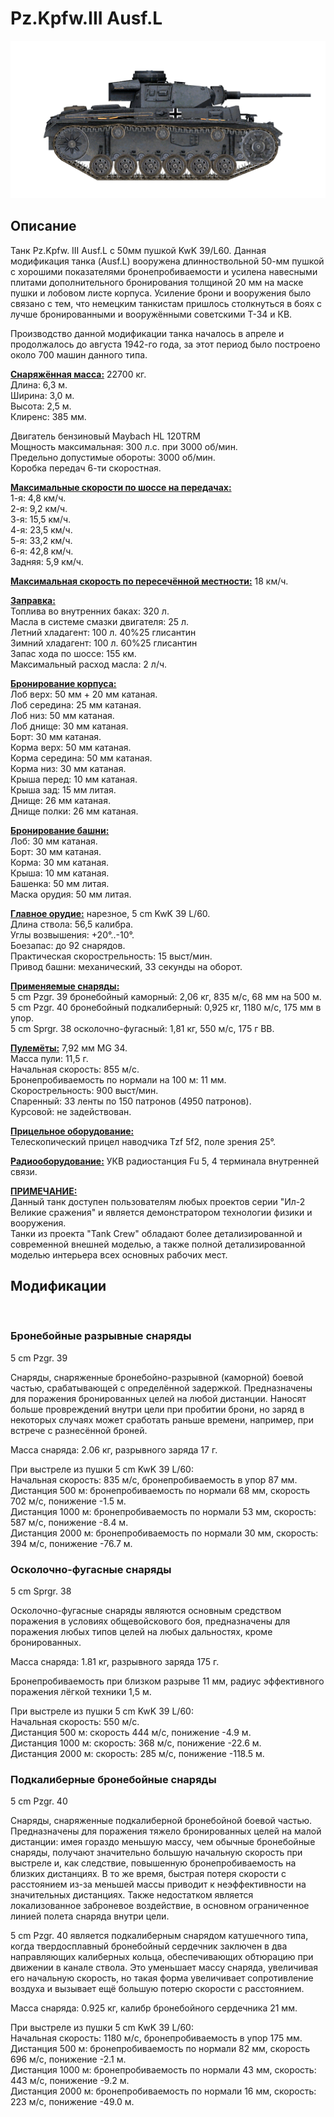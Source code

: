 # Pz.Kpfw.III Ausf.L  
  
![_pziii-l](../images/_pziii-l.png)  
  
## Описание  
  
Танк Pz.Kpfw. III Ausf.L с 50мм пушкой KwK 39/L60. Данная модификация танка (Ausf.L) вооружена длинноствольной 50-мм пушкой с хорошими показателями бронепробиваемости и усилена навесными плитами дополнительного бронирования толщиной 20 мм на маске пушки и лобовом листе корпуса. Усиление брони и вооружения было связано с тем, что немецким танкистам пришлось столкнуться в боях с лучше бронированными и вооружёнными советскими Т-34 и КВ.  
  
Производство данной модификации танка началось в апреле и продолжалось до августа 1942-го года, за этот период было построено около 700 машин данного типа.  
  
<b><u>Снаряжённая масса:</u></b> 22700 кг.  
Длина: 6,3 м.  
Ширина: 3,0 м.  
Высота: 2,5 м.  
Клиренс: 385 мм.  
  
Двигатель бензиновый Maybach HL 120TRM  
Мощность максимальная: 300 л.с. при 3000 об/мин.  
Предельно допустимые обороты: 3000 об/мин.  
Коробка передач 6-ти скоростная.  
  
<b><u>Максимальные скорости по шоссе на передачах:</u></b>  
1-я: 4,8 км/ч.  
2-я: 9,2 км/ч.  
3-я: 15,5 км/ч.  
4-я: 23,5 км/ч.  
5-я: 33,2 км/ч.  
6-я: 42,8 км/ч.  
Задняя: 5,9 км/ч.  
  
<b><u>Максимальная скорость по пересечённой местности:</u></b> 18 км/ч.  
  
<b><u>Заправка:</u></b>  
Топлива во внутренних баках: 320 л.  
Масла в системе смазки двигателя: 25 л.  
Летний хладагент: 100 л. 40%25 глисантин  
Зимний хладагент: 100 л. 60%25 глисантин  
Запас хода по шоссе: 155 км.  
Максимальный расход масла: 2 л/ч.  
  
<b><u>Бронирование корпуса:</u></b>  
Лоб верх: 50 мм + 20 мм катаная.  
Лоб середина: 25 мм катаная.  
Лоб низ: 50 мм катаная.  
Лоб днище: 30 мм катаная.  
Борт: 30 мм катаная.  
Корма верх: 50 мм катаная.  
Корма середина: 50 мм катаная.  
Корма низ: 30 мм катаная.  
Крыша перед: 10 мм катаная.  
Крыша зад: 15 мм литая.  
Днище: 26 мм катаная.  
Днище полки: 26 мм катаная.  
  
<b><u>Бронирование башни:</u></b>  
Лоб: 30 мм катаная.  
Борт: 30 мм катаная.  
Корма: 30 мм катаная.  
Крыша: 10 мм катаная.  
Башенка: 50 мм литая.  
Маска орудия: 50 мм литая.  
  
<b><u>Главное орудие:</u></b> нарезное, 5 cm KwK 39 L/60.  
Длина ствола: 56,5 калибра.  
Углы возвышения: +20°..-10°.  
Боезапас: до 92 снарядов.  
Практическая скорострельность: 15 выст/мин.  
Привод башни: механический, 33 секунды на оборот.  
  
<b><u>Применяемые снаряды:</u></b>  
5 cm Pzgr. 39 бронебойный каморный: 2,06 кг, 835 м/с, 68 мм на 500 м.  
5 cm Pzgr. 40 бронебойный подкалиберный: 0,925 кг, 1180 м/с, 175 мм в упор.  
5 cm Sprgr. 38 осколочно-фугасный: 1,81 кг, 550 м/с, 175 г ВВ.  
  
<b><u>Пулемёты:</u></b> 7,92 мм MG 34.  
Масса пули: 11,5 г.  
Начальная скорость: 855 м/с.  
Бронепробиваемость по нормали на 100 м: 11 мм.  
Скорострельность: 900 выст/мин.  
Спаренный: 33 ленты по 150 патронов (4950 патронов).  
Курсовой: не задействован.  
  
<b><u>Прицельное оборудование:</u></b>  
Телескопический прицел наводчика Tzf 5f2, поле зрения 25°.  
  
<b><u>Радиооборудование:</u></b> УКВ радиостанция Fu 5, 4 терминала внутренней связи.  
  
  
<b><u>ПРИМЕЧАНИЕ:</u></b>  
Данный танк доступен пользователям любых проектов серии "Ил-2 Великие сражения" и является демонстратором технологии физики и вооружения.  
Танки из проекта "Tank Crew" обладают более детализированной и современной внешней моделью, а также полной детализированной моделью интерьера всех основных рабочих мест.  
  
## Модификации  
  ﻿
  
### Бронебойные разрывные снаряды  
  
5 cm Pzgr. 39  
  
Снаряды, снаряженные бронебойно-разрывной (каморной) боевой частью, срабатывающей с определённой задержкой. Предназначены для поражения бронированных целей на любой дистанции. Наносят больше провреждений внутри цели при пробитии брони, но заряд в некоторых случаях может сработать раньше времени, например, при встрече с разнесённой броней.  
  
Масса снаряда: 2.06 кг, разрывного заряда 17 г.  
  
При выстреле из пушки 5 cm KwK 39 L/60:  
Начальная скорость: 835 м/с, бронепробиваемость в упор 87 мм.  
Дистанция 500 м: бронепробиваемость по нормали 68 мм, скорость 702 м/с, понижение -1.5 м.  
Дистанция 1000 м: бронепробиваемость по нормали 53 мм, скорость: 587 м/с, понижение -8.4 м.  
Дистанция 2000 м: бронепробиваемость по нормали 30 мм, скорость: 394 м/с, понижение -76.7 м.  ﻿
  
### Осколочно-фугасные снаряды  
  
5 cm Sprgr. 38  
  
Осколочно-фугасные снаряды являются основным средством поражения в условиях общевойскового боя, предназначены для поражения любых типов целей на любых дальностях, кроме бронированных.  
  
Масса снаряда: 1.81 кг, разрывного заряда 175 г.  
  
Бронепробиваемость при близком разрыве 11 мм, радиус эффективного поражения лёгкой техники 1,5 м.  
  
При выстреле из пушки 5 cm KwK 39 L/60:  
Начальная скорость: 550 м/с.  
Дистанция 500 м: скорость 444 м/с, понижение -4.9 м.  
Дистанция 1000 м: скорость: 368 м/с, понижение -22.6 м.  
Дистанция 2000 м: скорость: 285 м/с, понижение -118.5 м.  ﻿
  
### Подкалиберные бронебойные снаряды  
  
5 cm Pzgr. 40  
  
Снаряды, снаряженные подкалиберной бронебойной боевой частью. Предназначены для поражения тяжело бронированных целей на малой дистанции: имея гораздо меньшую массу, чем обычные бронебойные снаряды, получают значительно большую начальную скорость при выстреле и, как следствие, повышенную бронепробиваемость на близких дистанциях. В то же время, быстрая потеря скорости с расстоянием из-за меньшей массы приводит к неэффективности на значительных дистанциях. Также недостатком является локализованное заброневое воздействие, в основном ограниченное линией полета снаряда внутри цели.  
  
5 cm Pzgr. 40 является подкалиберным снарядом катушечного типа, когда твердосплавный бронебойный сердечник заключен в два направляющих калиберных кольца, обеспечивающих обтюрацию при движении в канале ствола. Это уменьшает массу снаряда, увеличивая его начальную скорость, но такая форма увеличивает сопротивление воздуха и вызывает ещё большую потерю скорости с расстоянием.  
  
Масса снаряда: 0.925 кг, калибр бронебойного сердечника 21 мм.  
  
При выстреле из пушки 5 cm KwK 39 L/60:  
Начальная скорость: 1180 м/с, бронепробиваемость в упор 175 мм.  
Дистанция 500 м: бронепробиваемость по нормали 82 мм, скорость 696 м/с, понижение -2.1 м.  
Дистанция 1000 м: бронепробиваемость по нормали 43 мм, скорость: 443 м/с, понижение -9.2 м.  
Дистанция 2000 м: бронепробиваемость по нормали 16 мм, скорость: 223 м/с, понижение -49.0 м.  